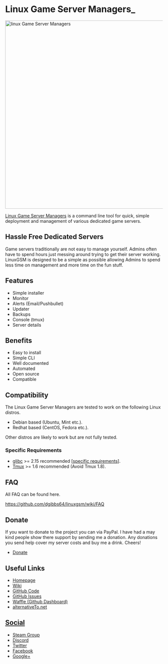 <h1>Linux Game Server Managers_</h1>
<a href="http://gameservermanagers.com"><img src="https://github.com/dgibbs64/linuxgsm/blob/master/images/logo/lgsm-full-light.png" alt="linux Game Server Managers" width="600" /></a>

[Linux Game Server Managers](http://gameservermanagers.com/) is a command line tool for quick, simple deployment and management of various dedicated game servers.

<h2>Hassle Free Dedicated Servers</h2>
Game servers traditionally are not easy to manage yourself. Admins often have to spend hours just messing around trying to get their server working. LinuxGSM is designed to be a simple as possible allowing Admins to spend less time on management and more time on the fun stuff.

<h2>Features</h2>
<ul>
<li>Simple installer</li>
<li>Monitor</li>
<li>Alerts (Email/Pushbullet)</li>
<li>Updater</li>
<li>Backups</li>
<li>Console (tmux)</li>
<li>Server details</li>
</ul>
<h2>Benefits</h2>
<ul>
<li>Easy to install</li>
<li>Simple CLI</li>
<li>Well documented</li>
<li>Automated</li>
<li>Open source</li>
<li>Compatible</li>
</ul>

<h2>Compatibility</h2>
The Linux Game Server Managers are tested to work on the following Linux distros.
<ul>
	<li>Debian based (Ubuntu, Mint etc.).</li>
	<li>Redhat based (CentOS, Fedora etc.).</li>
</ul>
Other distros are likely to work but are not fully tested.
<h3>Specific Requirements</h3>
<ul>
	<li><a href="https://github.com/dgibbs64/linuxgsm/wiki/glibc">glibc</a> >= 2.15 recommended [<a href="https://github.com/dgibbs64/linuxgsm/wiki/glibc#server-requirements">specific requirements</a>].</li>
	<li><a href="https://github.com/dgibbs64/linuxgsm/wiki/Tmux">Tmux</a> >= 1.6 recommended (Avoid Tmux 1.8).</li>
</ul>
<h2>FAQ</h2>
All FAQ can be found here.

<a href="https://github.com/dgibbs64/linuxgsm/wiki/FAQ">https://github.com/dgibbs64/linuxgsm/wiki/FAQ</a>
<h2>Donate</h2>
If you want to donate to the project you can via PayPal. I have had a may kind people show there support by sending me a donation. Any donations you send help cover my server costs and buy me a drink. Cheers!
<ul>
<li><a href="http://gameservermanagers.com/donate">Donate</a></li>
</ul>
<h2>Useful Links</h2>
<ul>
 	<li><a href="https://gameservermanagers.com">Homepage</li>
	<li><a href="https://github.com/dgibbs64/linuxgsm/wiki">Wiki</li>
	<li><a href="https://github.com/dgibbs64/linuxgsm">GitHub Code</li>
	<li><a href="https://github.com/dgibbs64/linuxgsm/issues">GitHub Issues</li>
	<li><a href="https://waffle.io/dgibbs64/linuxgsm">Waffle (Github Dashboard)</li>
	<li><a href="https://alternativeto.net/software/linux-game-server-managers/">alternativeTo.net</li>
</ul>
<h2>Social</h2>
<ul>
	<li><a href="https://steamcommunity.com/groups/linuxgsm">Steam Group</li>
	<li><a href="https://discordapp.com/invite/0i9cmXVacvUEx040">Discord</li>
	<li><a href="https://twitter.com/dangibbsuk">Twitter</li>
	<li><a href="https://www.facebook.com/linuxgsm">Facebook</li>
	<li><a href="https://plus.google.com/+Gameservermanagers1">Google+</li>
</ul>